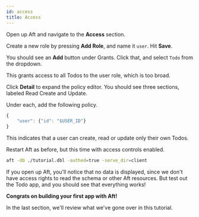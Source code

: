 ```yaml
---
id: access
title: Access
---
```


Open up Aft and navigate to the **Access** section.

Create a new role by pressing **Add Role**, and name it `user`. Hit **Save**.

You should see an **Add** button under Grants. Click that, and select `Todo` from the dropdown.

This grants access to all Todos to the user role, which is too broad.

Click **Detail** to expand the policy editor. You should see three sections, labeled Read Create and Update.

Under each, add the following policy.

```js
{
	"user": {"id": "$USER_ID"}
}
```

This indicates that a user can create, read or update only their own Todos. 

Restart Aft as before, but this time with access controls enabled.

```bash
aft -db ./tutorial.dbl -authed=true -serve_dir=client
```

If you open up Aft, you'll notice that no data is displayed, since we don't have access rights to read the schema or other Aft resources. But test out the Todo app, and you should see that everything works!

**Congrats on building your first app with Aft!**

In the last section, we'll review what we've gone over in this tutorial.